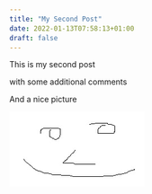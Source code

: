 ```yaml
---
title: "My Second Post"
date: 2022-01-13T07:58:13+01:00
draft: false
---
```


This is my second post

with some additional comments

And a nice picture

![alt text for screen readers](/static/face.jpg "Text to show on mouseover")

